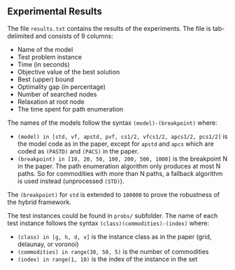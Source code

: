 ## Experimental Results
The file `results.txt` contains the results of the experiments. The file is tab-delimited and consists of 9 columns:

- Name of the model
- Test problem instance
- Time (in seconds)
- Objective value of the best solution
- Best (upper) bound
- Optimality gap (in percentage)
- Number of searched nodes
- Relaxation at root node
- The time spent for path enumeration

The names of the models follow the syntax `(model)-(breakpoint)` where:
- `(model) in [std, vf, apstd, pvf, cs1/2, vfcs1/2, apcs1/2, pcs1/2]` is the model code as in the paper, except for `apstd` and `apcs` which are coded as `(PASTD)` and `(PACS)` in the paper.
- `(breakpoint) in [10, 20, 50, 100, 200, 500, 1000]` is the breakpoint N in the paper. The path enumeration algorithm only produces at most N paths. So for commodities with more than N paths, a fallback algorithm is used instead (unprocessed `(STD)`).

The `(breakpoint)` for `std` is extended to `100000` to prove the robustness of the hybrid framework.

The test instances could be found in `probs/` subfolder. The name of each test instance follows the syntax `(class)(commodities)-(index)` where:

- `(class) in [g, h, d, v]` is the instance class as in the paper (grid, delaunay, or voronoi)
- `(commodities) in range(30, 50, 5)` is the number of commodities
- `(index) in range(1, 10)` is the index of the instance in the set
